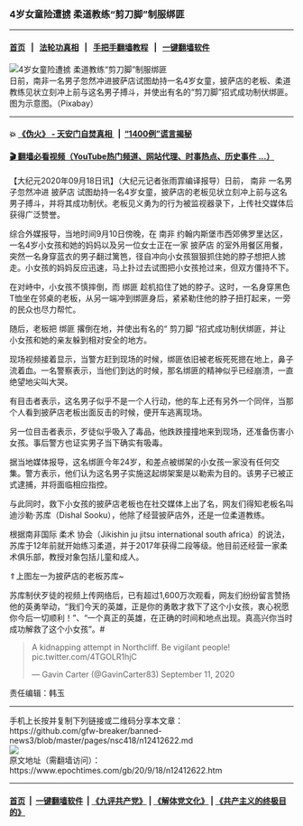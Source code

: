 ### 4岁女童险遭掳 柔道教练“剪刀脚”制服绑匪
------------------------

#### [首页](https://github.com/gfw-breaker/banned-news3/blob/master/README.md) &nbsp;&nbsp;|&nbsp;&nbsp; [法轮功真相](https://github.com/begood0513/basic/blob/master/README.md)  &nbsp;&nbsp;|&nbsp;&nbsp; [手把手翻墙教程](https://github.com/gfw-breaker/guides/wiki)  &nbsp;&nbsp;|&nbsp;&nbsp; [一键翻墙软件](https://github.com/gfw-breaker/nogfw/blob/master/README.md)  



<div><img alt="4岁女童险遭掳 柔道教练“剪刀脚”制服绑匪" class="attachment-djy_600_400 size-djy_600_400 wp-post-image" src="https://i.epochtimes.com/assets/uploads/2020/09/fighters-2372803_960_720-600x400.jpg"/>
<div class="caption">
 日前，南非一名男子忽然冲进披萨店试图劫持一名4岁女童，披萨店的老板、柔道教练见状立刻冲上前与这名男子搏斗，并使出有名的“剪刀脚”招式成功制伏绑匪。图为示意图。（Pixabay）
</div></div><hr/>

#### 💥 [《伪火》 - 天安门自焚真相 ](http://158.247.195.190:10000/videos/blog/weihuo.html)&nbsp; |&nbsp; [“1400例”谎言揭秘  ](http://158.247.195.190:10000/videos/blog/jiexi1400.html)

#### [ 🎬  翻墙必看视频（YouTube热门频道、网站代理、时事热点、历史事件 ...）](https://github.com/gfw-breaker/links/blob/master/banned.md)

<div><p>
 【大纪元2020年09月18日讯】（大纪元记者张雨霏编译报导）日前，
 <ok href="https://www.epochtimes.com/gb/tag/%E5%8D%97%E9%9D%9E.html">
  南非
 </ok>
 一名男子忽然冲进
 <ok href="https://www.epochtimes.com/gb/tag/%E6%8A%AB%E8%90%A8%E5%BA%97.html">
  披萨店
 </ok>
 试图劫持一名4岁女童，披萨店的老板见状立刻冲上前与这名男子搏斗，并将其成功制伏。老板见义勇为的行为被监视器录下，上传社交媒体后获得广泛赞誉。
</p>
<p>
 综合外媒报导，当地时间9月10日傍晚，在
 <ok href="https://www.epochtimes.com/gb/tag/%E5%8D%97%E9%9D%9E.html">
  南非
 </ok>
 约翰内斯堡市西郊佛罗里达区，一名4岁小女孩和她的妈妈以及另一位女士正在一家
 <ok href="https://www.epochtimes.com/gb/tag/%E6%8A%AB%E8%90%A8%E5%BA%97.html">
  披萨店
 </ok>
 的室外用餐区用餐，突然一名身穿蓝衣的男子翻过篱笆，径自冲向小女孩狠狠抓住她的脖子想把人掳走。小女孩的妈妈反应迅速，马上扑过去试图把小女孩抢过来，但双方僵持不下。
</p>
<p>
 在对峙中，小女孩不慎摔倒，而
 <ok href="https://www.epochtimes.com/gb/tag/%E7%BB%91%E5%8C%AA.html">
  绑匪
 </ok>
 趁机掐住了她的脖子。这时，一名身穿黑色T恤坐在邻桌的老板，从另一端冲到绑匪身后，紧紧勒住他的脖子扭打起来，一旁的民众也尽力帮忙。
</p>
<p>
 随后，老板把
 <ok href="https://www.epochtimes.com/gb/tag/%E7%BB%91%E5%8C%AA.html">
  绑匪
 </ok>
 撂倒在地，并使出有名的“
 <ok href="https://www.epochtimes.com/gb/tag/%E5%89%AA%E5%88%80%E8%84%9A.html">
  剪刀脚
 </ok>
 ”招式成功制伏绑匪，并让小女孩和她的亲友躲到相对安全的地方。
</p>
<p>
 现场视频接着显示，当警方赶到现场的时候，绑匪依旧被老板死死摁在地上，鼻子流着血。一名警察表示，当他们到达的时候，那名绑匪的精神似乎已经崩溃，一直绝望地尖叫大哭。
</p>
<p>
 有目击者表示，这名男子似乎不是一个人行动，他的车上还有另外一个同伴，当那个人看到披萨店老板出面反击的时候，便开车逃离现场。
</p>
<p>
 另一位目击者表示，歹徒似乎吸入了毒品，他跌跌撞撞地来到现场，还准备伤害小女孩。事后警方也证实男子当下确实有吸毒。
</p>
<p>
 据当地媒体报导，这名绑匪今年24岁，和差点被绑架的小女孩一家没有任何交集。警方表示，他们认为这名男子实施这起绑架案是以勒索为目的。该男子已被正式逮捕，并将面临相应指控。
</p>
<p>
 与此同时，救下小女孩的披萨店老板也在社交媒体上出了名，网友们得知老板名叫迪沙勒‧苏库（Dishal Sooku），他除了经营披萨店外，还是一位柔道教练。
</p>
<p>
 根据南非国际
 <ok href="https://www.epochtimes.com/gb/tag/%E6%9F%94%E6%9C%AF.html">
  柔术
 </ok>
 协会（Jikishin ju jitsu international south africa）的说法，苏库于12年前就开始练习柔道，并于2017年获得二段等级。他目前还经营一家柔术俱乐部，教授对象包括儿童和成人。
</p>
<p>
</p>
<p>
 ⇑上图左一为披萨店的老板苏库~
</p>
<p>
 苏库制伏歹徒的视频上传网络后，已有超过1,600万次观看，网友们纷纷留言赞扬他的英勇举动，“我们今天的英雄，正是你的勇敢才救下了这个小女孩，衷心祝愿你今后一切顺利！”、“一个真正的英雄，在正确的时间和地点出现。真高兴你当时成功解救了这个小女孩”。#
</p>
<blockquote class="twitter-tweet" data-width="550">
 <p dir="ltr" lang="en">
  A kidnapping attempt in Northcliff. Be vigilant people!
  <ok href="https://t.co/4TGOLR1hjC">
   pic.twitter.com/4TGOLR1hjC
  </ok>
 </p>
 <p>
  — Gavin Carter (@GavinCarter83)
  <ok href="https://twitter.com/GavinCarter83/status/1304333247099400194?ref_src=twsrc%5Etfw">
   September 11, 2020
  </ok>
 </p>
</blockquote>
<p>
</p>
<p>
 责任编辑：韩玉
</p>
</div>
<hr/>
手机上长按并复制下列链接或二维码分享本文章：<br/>
https://github.com/gfw-breaker/banned-news3/blob/master/pages/nsc418/n12412622.md <br/>
<a href='https://github.com/gfw-breaker/banned-news3/blob/master/pages/nsc418/n12412622.md'><img src='https://github.com/gfw-breaker/banned-news3/blob/master/pages/nsc418/n12412622.md.png'/></a> <br/>
原文地址（需翻墙访问）：https://www.epochtimes.com/gb/20/9/18/n12412622.htm


------------------------
#### [首页](https://github.com/gfw-breaker/banned-news3/blob/master/README.md) &nbsp;|&nbsp; [一键翻墙软件](https://github.com/gfw-breaker/nogfw/blob/master/README.md) &nbsp;| [《九评共产党》](https://github.com/gfw-breaker/9ping.md/blob/master/README.md#九评之一评共产党是什么) | [《解体党文化》](https://github.com/gfw-breaker/jtdwh.md/blob/master/README.md) | [《共产主义的终极目的》](https://github.com/gfw-breaker/gczydzjmd.md/blob/master/README.md)


<img src='http://gfw-breaker.win/banned-news3/pages/nsc418/n12412622.md' width='0px' height='0px'/>